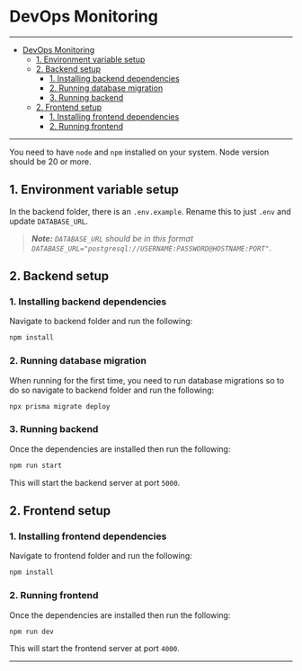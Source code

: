 # DevOps Monitoring

---

- [DevOps Monitoring](#devops-monitoring)
  - [1. Environment variable setup](#1-environment-variable-setup)
  - [2. Backend setup](#2-backend-setup)
    - [1. Installing backend dependencies](#1-installing-backend-dependencies)
    - [2. Running database migration](#2-running-database-migration)
    - [3. Running backend](#3-running-backend)
  - [2. Frontend setup](#2-frontend-setup)
    - [1. Installing frontend dependencies](#1-installing-frontend-dependencies)
    - [2. Running frontend](#2-running-frontend)

---

You need to have `node` and `npm` installed on your system. Node version should be 20 or more.

## 1. Environment variable setup

In the backend folder, there is an `.env.example`. Rename this to just `.env` and update `DATABASE_URL`.

> ***Note:** `DATABASE_URL` should be in this format `DATABASE_URL="postgresql://USERNAME:PASSWORD@HOSTNAME:PORT"`*.

## 2. Backend setup

### 1. Installing backend dependencies

Navigate to backend folder and run the following:

```bash
npm install
```

### 2. Running database migration

When running for the first time, you need to run database migrations so to do so navigate to backend folder and run the following:

```bash
npx prisma migrate deploy
```

### 3. Running backend

Once the dependencies are installed then run the following:

```bash
npm run start
```

This will start the backend server at port `5000`.

## 2. Frontend setup

### 1. Installing frontend dependencies

Navigate to frontend folder and run the following:

```bash
npm install
```

### 2. Running frontend

Once the dependencies are installed then run the following:

```bash
npm run dev
```

This will start the frontend server at port `4000`.

---
